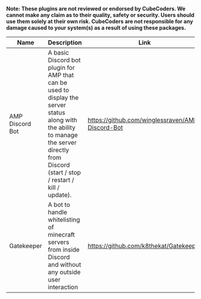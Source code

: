 **Note: These plugins are not reviewed or endorsed by CubeCoders. We cannot make any claim as to their quality, safety or security. Users should use them solely at their own risk. CubeCoders are not responsible for any damage caused to your system(s) as a result of using these packages.**

|Name|Description|Link|
|---|---|---|
|AMP Discord Bot|A basic Discord bot plugin for AMP that can be used to display the server status along with the ability to manage the server directly from Discord (start / stop / restart / kill / update).|https://github.com/winglessraven/AMP-Discord-Bot|
|Gatekeeper|A bot to handle whitelisting of minecraft servers from inside Discord and without any outside user interaction|https://github.com/k8thekat/Gatekeeper|